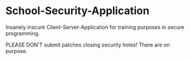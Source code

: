 # School-Security-Application

Insanely inscure Client-Server-Application for training purposes in secure programming.

PLEASE DON'T submit patches closing security holes! There are on purpose.
